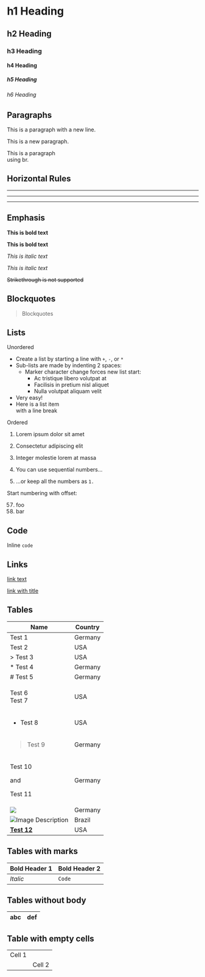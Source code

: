 <!-- prettier-ignore-start -->

# h1 Heading

## h2 Heading

### h3 Heading

#### h4 Heading

##### h5 Heading

###### h6 Heading

## Paragraphs

This is a paragraph
with a new line.

This is a new paragraph.

This is a paragraph<br/>using br.

## Horizontal Rules

---

---

---

## Emphasis

**This is bold text**

**This is bold text**

_This is italic text_

_This is italic text_

~~Strikethrough is not supported~~

## Blockquotes

> Blockquotes

## Lists

Unordered

- Create a list by starting a line with `+`, `-`, or `*`
- Sub-lists are made by indenting 2 spaces:
  - Marker character change forces new list start:
    - Ac tristique libero volutpat at
    * Facilisis in pretium nisl aliquet
    - Nulla volutpat aliquam velit
- Very easy!
- Here is a list item<br/>with a line break

Ordered

1. Lorem ipsum dolor sit amet
2. Consectetur adipiscing elit
3. Integer molestie lorem at massa

4. You can use sequential numbers...
5. ...or keep all the numbers as `1.`

Start numbering with offset:

57. foo
1. bar

## Code

Inline `code`

## Links

[link text](https://www.contentful.com)

[link with title](https://www.contentful.com/blog/ 'title text!')

## Tables

| Name                                         | Country |
| -------------------------------------------- | ------- |
| Test 1                                       | Germany |
| Test 2                                       | USA     |
| > Test 3                                     | USA     |
| \* Test 4                                    | Germany |
| # Test 5                                     | Germany |
| <p>Test 6<br/>Test 7</p>                     | USA     |
| <ul><li>Test 8</li></ul>                     | USA     |
| <blockquote>Test 9</blockquote>              | Germany |
| <div><p>Test 10</p> and <p>Test 11</p></div> | Germany |
| <img src="image.jpg" />                      | Germany |
| ![Image Description](image.jpg)              | Brazil  |
| **[Test 12](https://example.com)**           | USA     |

## Tables with marks

| **Bold Header 1** | **Bold Header 2** |
| ----------------- | ----------------- |
| _Italic_          | `Code`            |

## Tables without body

| abc | def |
| --- | --- |

## Table with empty cells

|        |        |
| ------ | ------ |
| Cell 1 |        |
|        | Cell 2 |

  <!-- prettier-ignore-end -->
